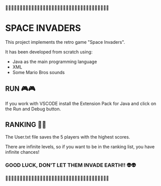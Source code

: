 👾👾👾👾👾👾👾👾👾👾👾👾👾👾👾👾👾👾👾👾👾👾👾👾👾👾👾👾👾👾👾👾👾👾👾👾


# SPACE INVADERS

This project implements the retro game "Space Invaders".

It has been developed from scratch using:
- Java as the main programming language
- XML
- Some Mario Bros sounds 

## RUN 🎮🎮
If you work with VSCODE install the Extension Pack for Java and click on the Run and Debug button.


## RANKING 📜📜
The User.txt file saves the 5 players with the highest scores. 

There are infinite levels, so if you want to be in the ranking list, you have infinite chances!



### GOOD LUCK, DON'T LET THEM INVADE EARTH!! 👽👽


👾👾👾👾👾👾👾👾👾👾👾👾👾👾👾👾👾👾👾👾👾👾👾👾👾👾👾👾👾👾👾👾👾👾👾👾
